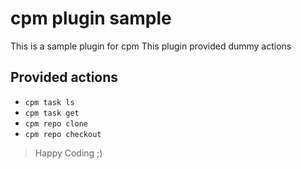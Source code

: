 # cpm plugin sample
This is a sample plugin for cpm
This plugin provided dummy actions

## Provided actions
- `cpm task ls`
- `cpm task get`
- `cpm repo clone`
- `cpm repo checkout`

>Happy Coding ;)